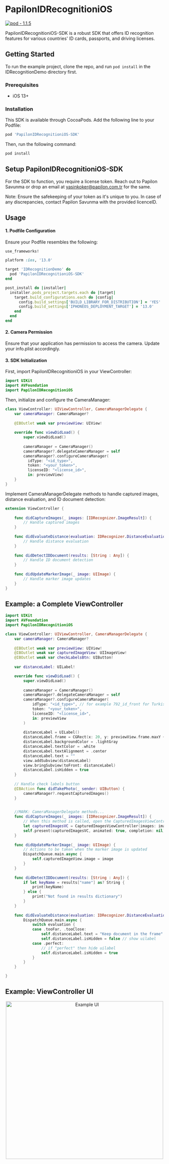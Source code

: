 # PapilonIDRecognitioniOS

[![pod - 1.1.5](https://img.shields.io/badge/pod-1.1.5-blue)](https://cocoapods.org/)

PapilonIDRecognitioniOS-SDK is a robust SDK that offers ID recognition features for various countries' ID cards, passports, and driving licenses.

## Getting Started

To run the example project, clone the repo, and run `pod install` in the IDRecognitionDemo directory first.

### Prerequisites

- iOS 13+

### Installation

This SDK is available through CocoaPods. Add the following line to your Podfile:

```ruby
pod 'PapilonIDRecognitioniOS-SDK'
```

Then, run the following command:

```ruby
pod install
```

## Setup PapilonIDRecognitioniOS-SDK

For the SDK to function, you require a license token. Reach out to Papilon Savunma or drop an email at yasinkoker@papilon.com.tr for the same.

Note: Ensure the safekeeping of your token as it's unique to you. In case of any discrepancies, contact Papilon Savunma with the provided licenceID.

## Usage

#### 1. Podfile Configuration

Ensure your Podfile resembles the following:

```ruby
use_frameworks!

platform :ios, '13.0'

target 'IDRecognitionDemo' do
  pod 'PapilonIDRecognitioniOS-SDK'
end

post_install do |installer|
  installer.pods_project.targets.each do |target|
    target.build_configurations.each do |config|
      config.build_settings['BUILD_LIBRARY_FOR_DISTRIBUTION'] = 'YES'
      config.build_settings['IPHONEOS_DEPLOYMENT_TARGET'] = '13.0'
    end
  end
end
```

#### 2. Camera Permission

Ensure that your application has permission to access the camera. Update your info.plist accordingly.

#### 3. SDK Initialization

First, import PapilonIDRecognitioniOS in your ViewController:
```swift
import UIKit
import AVFoundation
import PapilonIDRecognitioniOS
```

Then, initialize and configure the CameraManager:
```swift
class ViewController: UIViewController, CameraManagerDelegate {
    var cameraManager: CameraManager?
    
    @IBOutlet weak var previewView: UIView!
    
    override func viewDidLoad() {
        super.viewDidLoad()
        
        cameraManager = CameraManager()
        cameraManager?.delegateCameraManager = self
        cameraManager?.configureCameraManager(
          idType: "<id_type>", 
          token: "<your_token>", 
          licenseID: "<license_id>", 
          in: previewView)
    }
}
```

Implement CameraManagerDelegate methods to handle captured images, distance evaluation, and ID document detection:
```swift
extension ViewController {
    
    func didCaptureImages(_ images: [IDRecognizer.ImageResult]) {
        // Handle captured images
    }
    
    func didEvaluateDistance(evaluation: IDRecognizer.DistanceEvaluation) {
        // Handle distance evaluation
    }
    
    func didDetectIDDocument(results: [String : Any]) {
        // Handle ID document detection
    }
    
    func didUpdateMarkerImage(_ image: UIImage) {
        // Handle marker image updates
    }
}
```

## Example: a Complete ViewController
```swift
import UIKit
import AVFoundation
import PapilonIDRecognitioniOS

class ViewController: UIViewController, CameraManagerDelegate {
    var cameraManager: CameraManager?
    
    @IBOutlet weak var previewView: UIView!
    @IBOutlet weak var capturedImageView: UIImageView!
    @IBOutlet weak var checkLabelsBtn: UIButton!
    
    var distanceLabel: UILabel!

    override func viewDidLoad() {
        super.viewDidLoad()
        
        cameraManager = CameraManager()
        cameraManager?.delegateCameraManager = self
        cameraManager?.configureCameraManager(
            idType: "<id_type>", // for example 792_id_front for Turkish ID Card as seen in the example ui below.
            token: "<your_token>",
            licenseID: "<license_id>",
            in: previewView
        )
                
        distanceLabel = UILabel()
        distanceLabel.frame = CGRect(x: 20, y: previewView.frame.maxY + 20, width: view.frame.width - 40, height: 40)
        distanceLabel.backgroundColor = .lightGray
        distanceLabel.textColor = .white
        distanceLabel.textAlignment = .center
        distanceLabel.text = "" 
        view.addSubview(distanceLabel)
        view.bringSubview(toFront: distanceLabel)
        distanceLabel.isHidden = true
    }
    
    // Handle check labels button
    @IBAction func didTakePhoto(_ sender: UIButton) {
        cameraManager?.requestCapturedImages()
    }

    
    //MARK: CameraManagerDelegate methods...
    func didCaptureImages(_ images: [IDRecognizer.ImageResult]) {
        // When this method is called, open the CapturedImagesViewController and pass it the image results.
        let capturedImagesVC = CapturedImagesViewController(images: images)
        self.present(capturedImagesVC, animated: true, completion: nil)
    }
    
    func didUpdateMarkerImage(_ image: UIImage) {
        // Actions to be taken when the marker image is updated
        DispatchQueue.main.async {
            self.capturedImageView.image = image
        }
    }
    
    func didDetectIDDocument(results: [String : Any]) {
        if let keyName = results["name"] as? String {
            print(keyName)
        } else {
            print("Not found in results dictionary")
        }
    }
    
    func didEvaluateDistance(evaluation: IDRecognizer.DistanceEvaluation) {
        DispatchQueue.main.async {
            switch evaluation {
            case .tooFar, .tooClose:
                self.distanceLabel.text = "Keep document in the frame"
                self.distanceLabel.isHidden = false // show uilabel
            case .perfect:
                // if "perfect" then hide uilabel
                self.distanceLabel.isHidden = true
            }
        }
    }

}
```
## Example: ViewController UI
<div style="text-align:center">
    <img src="example-ui.jpg" alt="Example UI" width="500">
</div>